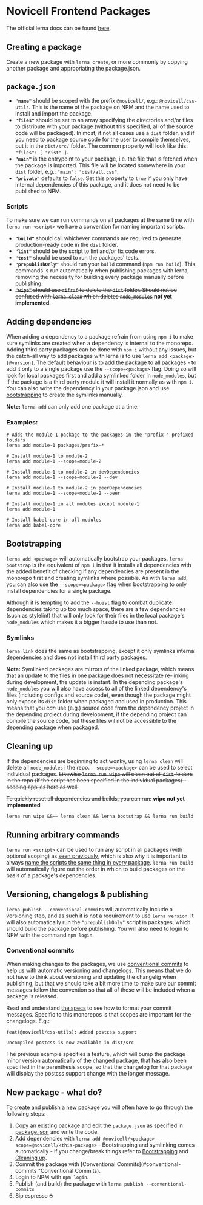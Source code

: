 # Novicell Frontend Packages
The official lerna docs can be found [here](https://github.com/lerna/lerna "lerna Github").
## Creating a package
Create a new package with `lerna create`, or more commonly by copying another package and appropriating the package.json.

## `package.json`
- **`"name"`** should be scoped with the prefix `@novicell/`, e.g.: `@novicell/css-utils`. This is the name of the package on NPM and the name used to install and import the package.
- **`"files"`** should be set to an array specifying the directories and/or files to distribute with your package (without this specified, all of the source code will be packaged). In most, if not all cases use a `dist` folder, and if you need to package source code for the user to compile themselves, put it in the `dist/src/` folder. The common property will look like this: `"files": [ "dist" ]`.
- **`"main"`** is the entrypoint to your package, i.e. the file that is fetched when the package is imported. This file will be located somewhere in your `dist` folder, e.g.: `"main": "dist/all.css"`.
- **`"private"`** defaults to `false`. Set this property to `true` if you only have internal dependencies of this package, and it does not need to be published to NPM.

### Scripts
To make sure we can run commands on all packages at the same time with `lerna run <script>` we have a convention for naming important scripts.

- **`"build"`** should call whichever commands are required to generate production-ready code in the `dist` folder.
- **`"lint"`** should be the script to lint and/or fix code errors.
- **`"test"`** should be used to run the packages' tests.
- **`"prepublishOnly"`** should run your `build` command (`npm run build`). This commands is run automatically when publishing packages with lerna, removing the necessity for building every package manually before publishing.
- ~~**`"wipe"`** should use `rifraf` to delete the `dist` folder. Should not be confused with `lerna clean` which deletes `node_modules`~~ **not yet implemented**.

## Adding dependencies
When adding a dependency to a package refrain from using `npm i` to make sure symlinks are created when a dependency is internal to the monorepo. Adding third party packages can be done with `npm i` without any issues, but the catch-all way to add packages with lerna is to use `lerna add <package>[@version]`. The default behaviour is to add the package to all packages - to add it only to a single package use the `--scope=<package>` flag. Doing so will look for local packages first and add a symlinked folder in `node_modules`, but if the package is a third party module it will install it normally as with `npm i`. You can also write the dependency in your package.json and use [bootstrapping](#bootstrapping "Bootstrapping") to create the symlinks manually.

**Note:**
`lerna add` can only add one package at a time.


### Examples:
```
# Adds the module-1 package to the packages in the 'prefix-' prefixed folders
lerna add module-1 packages/prefix-*

# Install module-1 to module-2
lerna add module-1 --scope=module-2

# Install module-1 to module-2 in devDependencies
lerna add module-1 --scope=module-2 --dev

# Install module-1 to module-2 in peerDependencies
lerna add module-1 --scope=module-2 --peer

# Install module-1 in all modules except module-1
lerna add module-1

# Install babel-core in all modules
lerna add babel-core
```

## Bootstrapping
`lerna add <package>` will automatically bootstrap your packages.
`lerna bootstrap` is the equivalent of `npm i` in that it installs all dependencies with the added benefit of checking if any dependencies are present in the monorepo first and creating symlinks where possible. As with `lerna add`, you can also use the `--scope=<package>` flag when bootstrapping to only install dependencies for a single package.

Although it is tempting to add the `--hoist` flag to combat duplicate dependencies taking up too much space, there are a few dependencies (such as stylelint) that will only look for their files in the local package's `node_modules` which makes it a bigger hassle to use than not.

### Symlinks
`lerna link` does the same as bootstrapping, except it only symlinks internal dependencies and does not install third party packages.

**Note:**
Symlinked packages are mirrors of the linked package, which means that an update to the files in one package does not necessitate re-linking during development, the update is instant. In the depending package's `node_modules` you will also have access to all of the linked dependency's files (including configs and source code), even though the package might only expose its `dist` folder when packaged and used in production. This means that you *can* use (e.g.) source code from the dependency project in the depending project during development, if the depending project can compile the source code, but these files wil not be accessible to the depending package when packaged.

## Cleaning up
If the dependencies are beginning to act wonky, using `lerna clean` will delete all `node_modules` i the repo. `--scope=<package>` can be used to select individual packages.
~~Likewise `lerna run wipe` will clean out all `dist` folders in the repo (if the script has been specified in the individual packages) - scoping applies here as well.~~

~~To quickly reset all dependencies and builds, you can run:~~ **wipe not yet implemented**
```
lerna run wipe &&~~ lerna clean && lerna bootstrap && lerna run build
```

## Running arbitrary commands
`lerna run <script>` can be used to run any script in all packages (with optional scoping) as [seen previously](#cleaning-up "Cleaning up"), which is also why it is important to always [name the scripts the same thing in every package](#scripts "Scripts"). `lerna run build` will automatically figure out the order in which to build packages on the basis of a package's dependencies.

## Versioning, changelogs & publishing
`lerna publish --conventional-commits` will automatically include a versioning step, and as such it is not a requirement to use `lerna version`. It will also automatically run the `"prepublishOnly"` script in packages, which should build the package before publishing. You will also need to login to NPM with the command `npm login`.

### Conventional commits
When making changes to the packages, we use [conventional commits](https://www.conventionalcommits.org/en/v1.0.0/ "Conventional Commits Spec") to help us with automatic versioning and changelogs. This means that we do not have to think about versioning and updating the changelig when publishing, but that we should take a bit more time to make sure our commit messages follow the convention so that all of these will be included when a package is released.

Read and understand [the specs](https://www.conventionalcommits.org/en/v1.0.0/ "Conventional Commits Spec") to see how to format your commit messages. Specific to this monorepos is that scopes are important for the changelogs. E.g.:
```
feat(@novicell/css-utils): Added postcss support

Uncompiled postcss is now available in dist/src
```
The previous example specifies a feature, which will bump the package minor version automatically of the changed package, that has also been specified in the parenthesis scope, so that the changelog for that package will display the postcss support change with the longer message.

## New package - what do?
To create and publish a new package you will often have to go through the following steps:
1. Copy an existing package and edit the `package.json` as specified in [package.json](#package.json "package.json") and write the code.
2. Add dependencies with `lerna add @novicell/<package> --scope=@novicell/<this-package>` - Bootstrapping and symlinking comes automatically - if you change/break things refer to [Bootstrapping](#bootstrapping "Bootstrapping") and [Cleaning up](#cleaning-up "Cleaning up").
3. Commit the package with [Conventional Commits](#conventional-commits "Conventional Commits).
4. Login to NPM with `npm login`.
5. Publish (and build) the package with `lerna publish --conventional-commits`
6. Sip espresso ☕

